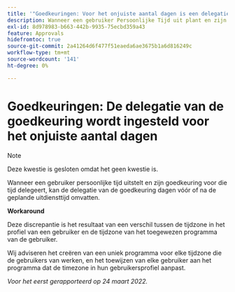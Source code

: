 ```yaml
---
title: '"Goedkeuringen: Voor het onjuiste aantal dagen is een delegatie van goedkeuring ingesteld'
description: Wanneer een gebruiker Persoonlijke Tijd uit plant en zijn goedkeuringen voor die tijd delegeert, kan de goedkeuringsdelegatie dagen vóór of na de geplande tijd uit omvatten.
exl-id: 8d978983-b663-442b-9935-75ecbd359a43
feature: Approvals
hidefromtoc: true
source-git-commit: 2a41264d6f477f51eaeda6ae3675b1a6d816249c
workflow-type: tm+mt
source-wordcount: '141'
ht-degree: 0%

---
```


# Goedkeuringen: De delegatie van de goedkeuring wordt ingesteld voor het onjuiste aantal dagen

>[!NOTE]
>
>Deze kwestie is gesloten omdat het geen kwestie is.

Wanneer een gebruiker persoonlijke tijd uitstelt en zijn goedkeuring voor die tijd delegeert, kan de delegatie van de goedkeuring dagen vóór of na de geplande uitdiensttijd omvatten.

**Workaround**

Deze discrepantie is het resultaat van een verschil tussen de tijdzone in het profiel van een gebruiker en de tijdzone van het toegewezen programma van de gebruiker.

Wij adviseren het creëren van een uniek programma voor elke tijdzone die de gebruikers van werken, en het toewijzen van elke gebruiker aan het programma dat de timezone in hun gebruikersprofiel aanpast.

_Voor het eerst gerapporteerd op 24 maart 2022._

